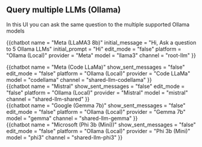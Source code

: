 ## Query multiple LLMs (Ollama) 

In this UI you can ask the same question to the multiple supported Ollama models 



{{chatbot   name             = "Meta (LLaMA3 8b)" 
            initial_message  = "Hi, Ask a question to 5 Ollama LLMs" 
            initial_prompt   = "Hi"
            edit_mode        = "false"
            platform         = "Ollama (Local)"
            provider         = "Meta"
            model            = "llama3"
            channel          = "root-llm"
}}
<div class="row">
    <div class="col-6">
        {{chatbot   name               = "Meta (Code LLaMa)"   
                    show_sent_messages = "false"
                    edit_mode          = "false" 
                    platform           = "Ollama (Local)"
                    provider           = "Code LLaMa"
                    model              = "codellama"
                    channel            = "shared-llm-codellama" 
        }}
    </div>
    <div class="col-6">
        {{chatbot   name               = "Mistral"   
                    show_sent_messages = "false"
                    edit_mode          = "false" 
                    platform           = "Ollama (Local)"
                    provider           = "Mistral"
                    model              = "mistral"
                    channel            = "shared-llm-shared" 
        }}
    </div>
</div>  

<div class="row">
    <div class="col-6">
        {{chatbot   name               = "Google (Gemma 7b)"   
                    show_sent_messages = "false"
                    edit_mode          = "false" 
                    platform           = "Ollama (Local)"
                    provider           = "Gemma 7b"
                    model              = "gemma"
                    channel            = "shared-llm-gemma" 
        }}
    </div>
    <div class="col-6">
        {{chatbot   name               = "Microsoft (Phi 3b (Mini))"   
                    show_sent_messages = "false"
                    edit_mode          = "false" 
                    platform           = "Ollama (Local)"
                    provider           = "Phi 3b (Mini)"
                    model              = "phi3"
                    channel            = "shared-llm-phi3" 
        }}
    </div> 
</div>  

<script type="module" src="/web_components/js/chat-bots/Chatbot_OpenAI.mjs"></script>
<script src="/assets/plugins/marked/marked.min.js"></script>
